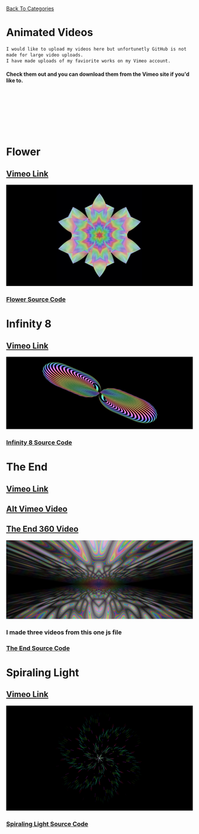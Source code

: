 [Back To Categories](https://github.com/GabrielQSherman/Animations/tree/master#readme)

# Animated Videos

    I would like to upload my videos here but unfortunetly GitHub is not made for large video uploads. 
    I have made uploads of my faviorite works on my Vimeo account.

#### Check them out and you can download them from the Vimeo site if you'd like to.

<p>&nbsp<p><p>&nbsp<p><p>&nbsp<p><p>&nbsp<p>

# Flower

## [Vimeo Link](https://vimeo.com/442336761)
![](flower-preview.jpg)
### [Flower Source Code](https://github.com/GabrielQSherman/Animations/tree/master/Jul2020/flowers-living-trippy.js)

# Infinity 8
## [Vimeo Link](https://vimeo.com/455170288)
![](infinity-preview.jpg)
### [Infinity 8 Source Code](https://github.com/GabrielQSherman/Animations/tree/master/Aug2020/misc/infinity-matrix.js)

# The End
## [Vimeo Link](https://vimeo.com/455168072)
## [Alt Vimeo Video](https://vimeo.com/456410942)
## [The End 360 Video](https://www.youtube.com/watch?v=RBFmOZ0l5RE)
![](the-end-preview.jpg)
### I made three videos from this one js file
### [The End Source Code](https://github.com/GabrielQSherman/Animations/tree/master/Sep2020/noise/the-end-moving.js)

<!-- # Starfield
## [360 Starfield] -->

# Spiraling Light
## [Vimeo Link](https://vimeo.com/458402900)
![](spiraling-light-preview.jpg)
### [Spiraling Light Source Code](https://github.com/GabrielQSherman/Animations/tree/master/Jul2020/noisetrip/noise-trip02.js)
